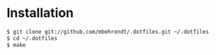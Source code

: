 # Installation

``` bash
$ git clone git://github.com/mbehrendt/.dotfiles.git ~/.dotfiles
$ cd ~/.dotfiles
$ make
```
